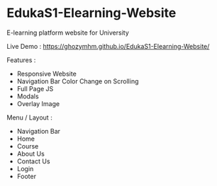 # EdukaS1-Elearning-Website
E-learning platform website for University

Live Demo : https://ghozymhm.github.io/EdukaS1-Elearning-Website/

Features :

- Responsive Website
- Navigation Bar Color Change on Scrolling
- Full Page JS
- Modals
- Overlay Image

Menu / Layout :

- Navigation Bar
- Home
- Course
- About Us
- Contact Us
- Login
- Footer
